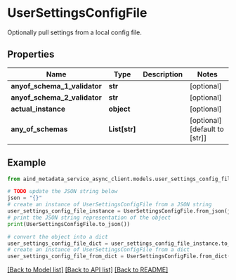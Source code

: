 # UserSettingsConfigFile

Optionally pull settings from a local config file.

## Properties

Name | Type | Description | Notes
------------ | ------------- | ------------- | -------------
**anyof_schema_1_validator** | **str** |  | [optional] 
**anyof_schema_2_validator** | **str** |  | [optional] 
**actual_instance** | **object** |  | [optional] 
**any_of_schemas** | **List[str]** |  | [optional] [default to [str]]

## Example

```python
from aind_metadata_service_async_client.models.user_settings_config_file import UserSettingsConfigFile

# TODO update the JSON string below
json = "{}"
# create an instance of UserSettingsConfigFile from a JSON string
user_settings_config_file_instance = UserSettingsConfigFile.from_json(json)
# print the JSON string representation of the object
print(UserSettingsConfigFile.to_json())

# convert the object into a dict
user_settings_config_file_dict = user_settings_config_file_instance.to_dict()
# create an instance of UserSettingsConfigFile from a dict
user_settings_config_file_from_dict = UserSettingsConfigFile.from_dict(user_settings_config_file_dict)
```
[[Back to Model list]](../README.md#documentation-for-models) [[Back to API list]](../README.md#documentation-for-api-endpoints) [[Back to README]](../README.md)


